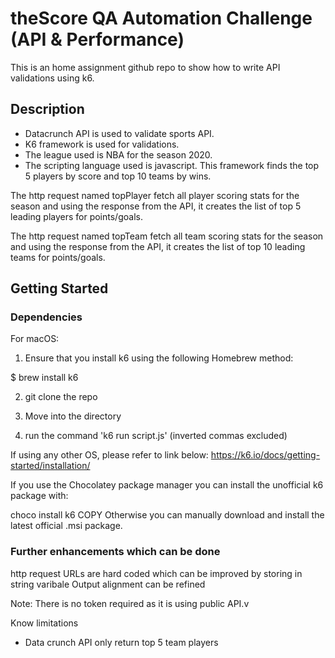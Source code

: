 # theScore QA Automation Challenge (API & Performance)

This is an home assignment github repo to show how to write API validations using k6.

## Description

- Datacrunch API is used to validate sports API. 
- K6 framework is used for validations.
- The league used is NBA for the season 2020. 
- The scripting language used is javascript. This framework finds the top 5 players by score and top 10 teams by wins.

The http request named topPlayer fetch all player scoring stats for the season and using the response from the API, it creates the list of top 5 leading players for points/goals.

The http request named topTeam fetch all team scoring stats for the season and using the response from the API, it creates the list of top 10 leading teams for points/goals.

## Getting Started

### Dependencies

For macOS:

1. Ensure that you install k6 using the following
Homebrew method:

  $ brew install k6

2. git clone the repo

3. Move into the directory

4. run the command 'k6 run script.js' (inverted commas excluded)

If using any other OS, please refer to link below:
https://k6.io/docs/getting-started/installation/

If you use the Chocolatey package manager you can install the unofficial k6 package with:

choco install k6
COPY
Otherwise you can manually download and install the latest official .msi package.

### Further enhancements which can be done

http request URLs are hard coded which can be improved by storing in string varibale
Output alignment can be refined

Note:
There is no token required as it is using public API.v

Know limitations
- Data crunch API only return top 5 team players 
